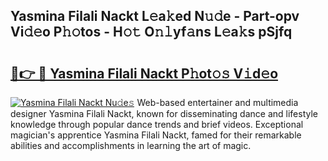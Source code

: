 ## Yasmina Filali Nackt L𝚎a𝚔ed N𝚞𝚍e - Part-opv Vi𝚍𝚎o P𝚑𝚘tos - H𝚘𝚝 O𝚗𝚕yf𝚊ns L𝚎a𝚔s pSjfq

# <h2><a href="http://kfaya0b.oniu.top/?m=Yasmina+Filali+Nackt">🔗👉 🔴 Yasmina Filali Nackt P𝚑ot𝚘𝚜 V𝚒d𝚎o</a></h2>

[![Yasmina Filali Nackt Nu𝚍e𝚜](https://i.imgur.com/0qMVB7G.gif)](http://kfaya0b.oniu.top/?m=Yasmina+Filali+Nackt)
Web-based entertainer and multimedia designer Yasmina Filali Nackt, known for disseminating dance and lifestyle knowledge through popular dance trends and brief videos. Exceptional magician's apprentice Yasmina Filali Nackt, famed for their remarkable abilities and accomplishments in learning the art of magic.  
